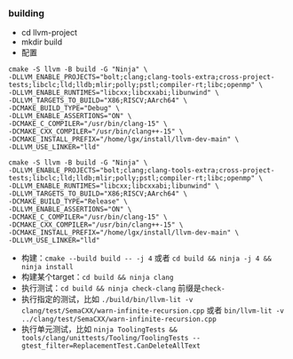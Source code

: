 ### building

- cd llvm-project
- mkdir build
- 配置

```shell
cmake -S llvm -B build -G "Ninja" \
-DLLVM_ENABLE_PROJECTS="bolt;clang;clang-tools-extra;cross-project-tests;libclc;lld;lldb;mlir;polly;pstl;compiler-rt;libc;openmp" \
-DLLVM_ENABLE_RUNTIMES="libcxx;libcxxabi;libunwind" \
-DLLVM_TARGETS_TO_BUILD="X86;RISCV;AArch64" \
-DCMAKE_BUILD_TYPE="Debug" \
-DLLVM_ENABLE_ASSERTIONS="ON" \
-DCMAKE_C_COMPILER="/usr/bin/clang-15" \
-DCMAKE_CXX_COMPILER="/usr/bin/clang++-15" \
-DCMAKE_INSTALL_PREFIX="/home/lgx/install/llvm-dev-main" \
-DLLVM_USE_LINKER="lld"

cmake -S llvm -B build -G "Ninja" \
-DLLVM_ENABLE_PROJECTS="bolt;clang;clang-tools-extra;cross-project-tests;libclc;lld;lldb;mlir;polly;pstl;compiler-rt;libc;openmp" \
-DLLVM_ENABLE_RUNTIMES="libcxx;libcxxabi;libunwind" \
-DLLVM_TARGETS_TO_BUILD="X86;RISCV;AArch64" \
-DCMAKE_BUILD_TYPE="Release" \
-DLLVM_ENABLE_ASSERTIONS="ON" \
-DCMAKE_C_COMPILER="/usr/bin/clang-15" \
-DCMAKE_CXX_COMPILER="/usr/bin/clang++-15" \
-DCMAKE_INSTALL_PREFIX="/home/lgx/install/llvm-dev-main" \
-DLLVM_USE_LINKER="lld"
```

- 构建：`cmake --build build -- -j 4` 或者 `cd build && ninja -j 4 && ninja install`
- 构建某个target：`cd build && ninja clang`
- 执行测试：`cd build && ninja check-clang` 前缀是`check-`
- 执行指定的测试，比如 `./build/bin/llvm-lit -v clang/test/SemaCXX/warn-infinite-recursion.cpp` 或者 `bin/llvm-lit -v ../clang/test/SemaCXX/warn-infinite-recursion.cpp`
- 执行单元测试，比如 `ninja ToolingTests && tools/clang/unittests/Tooling/ToolingTests --gtest_filter=ReplacementTest.CanDeleteAllText`


